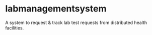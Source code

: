 # labmanagementsystem
A system to request &amp; track lab test requests from distributed health facilities. 

